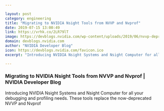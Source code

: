 ```yaml
---

layout: post
category: engineering
title: "Migrating to NVIDIA Nsight Tools from NVVP and Nvprof"
date: 2019-07-15 13:00:49
link: https://vrhk.co/2LR79lT
image: https://devblogs.nvidia.com/wp-content/uploads/2019/06/nvvp-deprecated.png
domain: devblogs.nvidia.com
author: "NVIDIA Developer Blog"
icon: https://devblogs.nvidia.com/favicon.ico
excerpt: "Introducing NVIDIA Nsight Systems and Nsight Computer for all your debugging and profiling needs. These tools replace the now-deprecated NVVP and Nvprof"

---
```


### Migrating to NVIDIA Nsight Tools from NVVP and Nvprof | NVIDIA Developer Blog

Introducing NVIDIA Nsight Systems and Nsight Computer for all your debugging and profiling needs. These tools replace the now-deprecated NVVP and Nvprof